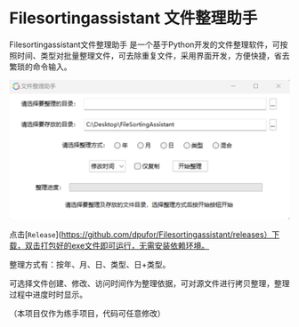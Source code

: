# Filesortingassistant 文件整理助手

Filesortingassistant文件整理助手 是一个基于Python开发的文件整理软件，可按照时间、类型对批量整理文件，可去除重复文件，采用界面开发，方便快捷，省去繁琐的命令输入。

![1685502698356](./img/screenshot1.png)

点击[`Release`](https://github.com/dpufor/Filesortingassistant/releases）下载，双击打包好的exe文件即可运行，无需安装依赖环境。

整理方式有：按年、月、日、类型、日+类型。

可选择文件创建、修改、访问时间作为整理依据，可对源文件进行拷贝整理，整理过程中进度时时显示。

（本项目仅作为练手项目，代码可任意修改）
